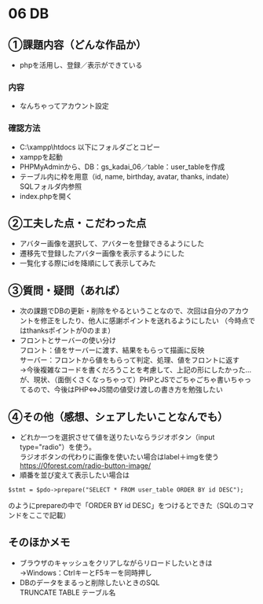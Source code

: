 # 06 DB
## ①課題内容（どんな作品か）
- phpを活用し、登録／表示ができている

### 内容
- なんちゃってアカウント設定


### 確認方法
- C:\xampp\htdocs 以下にフォルダごとコピー
- xamppを起動
- PHPMyAdminから、DB：gs_kadai_06／table：user_tableを作成
- テーブル内に枠を用意（id, name, birthday, avatar, thanks, indate）  
 SQLフォルダ内参照
- index.phpを開く

## ②工夫した点・こだわった点
- アバター画像を選択して、アバターを登録できるようにした
- 遷移先で登録したアバター画像を表示するようにした
- 一覧化する際にidを降順にして表示してみた

## ③質問・疑問（あれば）
- 次の課題でDBの更新・削除をやるということなので、次回は自分のアカウントを修正をしたり、他人に感謝ポイントを送れるようにしたい （今時点ではthanksポイントが0のまま）
- フロントとサーバーの使い分け  
フロント：値をサーバーに渡す、結果をもらって描画に反映  
サーバー：フロントから値をもらって判定、処理、値をフロントに返す  
→今後複雑なコードを書くだろうことを考慮して、上記の形にしたかった…が、現状、（面倒くさくなっちゃって）PHPとJSでごちゃごちゃ書いちゃってるので、今後はPHP⇔JS間の値受け渡しの書き方を勉強したい

## ④その他（感想、シェアしたいことなんでも）
- どれか一つを選択させて値を送りたいならラジオボタン（input type="radio"）を使う。  
ラジオボタンの代わりに画像を使いたい場合はlabel＋imgを使う  
https://0forest.com/radio-button-image/
- 順番を並び変えて表示したい場合は  
```
$stmt = $pdo->prepare("SELECT * FROM user_table ORDER BY id DESC");
```
のようにprepareの中で「ORDER BY id DESC」をつけるとできた（SQLのコマンドをここで記載）

## そのほかメモ
- ブラウザのキャッシュをクリアしながらリロードしたいときは  
→Windows：CtrlキーとF5キーを同時押し
- DBのデータをまるっと削除したいときのSQL  
TRUNCATE TABLE テーブル名
